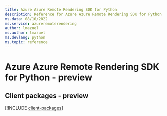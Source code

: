 ```yaml
---
title: Azure Azure Remote Rendering SDK for Python
description: Reference for Azure Azure Remote Rendering SDK for Python
ms.data: 08/10/2022
ms.service: azureremoterendering
author: lmazuel
ms.author: lmazuel
ms.devlang: python
ms.topic: reference
---
```

# Azure Azure Remote Rendering SDK for Python - preview

## Client packages - preview
[!INCLUDE [client-packages](azure-remote-rendering-client-index.md)]
